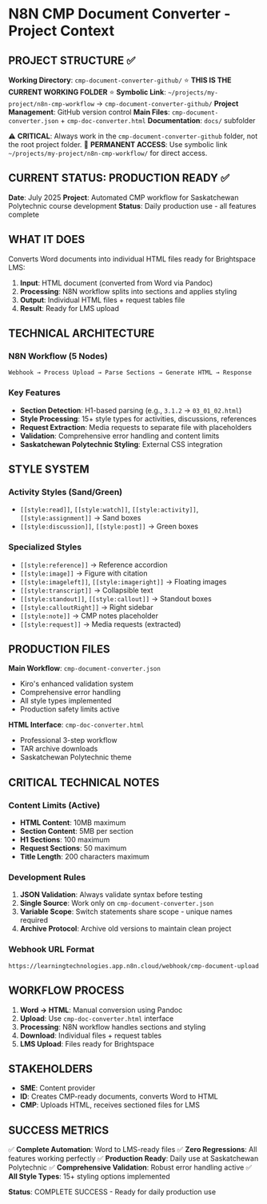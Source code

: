 # N8N CMP Document Converter - Project Context

## PROJECT STRUCTURE ✅

**Working Directory**: `cmp-document-converter-github/` ⭐ **THIS IS THE CURRENT WORKING FOLDER** ⭐
**Symbolic Link**: `~/projects/my-project/n8n-cmp-workflow` → `cmp-document-converter-github/`
**Project Management**: GitHub version control
**Main Files**: `cmp-document-converter.json` + `cmp-doc-converter.html`
**Documentation**: `docs/` subfolder

⚠️ **CRITICAL**: Always work in the `cmp-document-converter-github` folder, not the root project folder.
📍 **PERMANENT ACCESS**: Use symbolic link `~/projects/my-project/n8n-cmp-workflow/` for direct access.

## CURRENT STATUS: PRODUCTION READY ✅

**Date**: July 2025
**Project**: Automated CMP workflow for Saskatchewan Polytechnic course development
**Status**: Daily production use - all features complete

## WHAT IT DOES

Converts Word documents into individual HTML files ready for Brightspace LMS:

1. **Input**: HTML document (converted from Word via Pandoc)
2. **Processing**: N8N workflow splits into sections and applies styling
3. **Output**: Individual HTML files + request tables file
4. **Result**: Ready for LMS upload

## TECHNICAL ARCHITECTURE

### N8N Workflow (5 Nodes)
```
Webhook → Process Upload → Parse Sections → Generate HTML → Response
```

### Key Features
- **Section Detection**: H1-based parsing (e.g., `3.1.2` → `03_01_02.html`)
- **Style Processing**: 15+ style types for activities, discussions, references
- **Request Extraction**: Media requests to separate file with placeholders
- **Validation**: Comprehensive error handling and content limits
- **Saskatchewan Polytechnic Styling**: External CSS integration

## STYLE SYSTEM

### Activity Styles (Sand/Green)
- `[[style:read]]`, `[[style:watch]]`, `[[style:activity]]`, `[[style:assignment]]` → Sand boxes
- `[[style:discussion]]`, `[[style:post]]` → Green boxes

### Specialized Styles
- `[[style:reference]]` → Reference accordion
- `[[style:image]]` → Figure with citation
- `[[style:imageleft]]`, `[[style:imageright]]` → Floating images
- `[[style:transcript]]` → Collapsible text
- `[[style:standout]]`, `[[style:callout]]` → Standout boxes
- `[[style:calloutRight]]` → Right sidebar
- `[[style:note]]` → CMP notes placeholder
- `[[style:request]]` → Media requests (extracted)

## PRODUCTION FILES

**Main Workflow**: `cmp-document-converter.json`
- Kiro's enhanced validation system
- Comprehensive error handling
- All style types implemented
- Production safety limits active

**HTML Interface**: `cmp-doc-converter.html`
- Professional 3-step workflow
- TAR archive downloads
- Saskatchewan Polytechnic theme

## CRITICAL TECHNICAL NOTES

### Content Limits (Active)
- **HTML Content**: 10MB maximum
- **Section Content**: 5MB per section
- **H1 Sections**: 100 maximum
- **Request Sections**: 50 maximum
- **Title Length**: 200 characters maximum

### Development Rules
1. **JSON Validation**: Always validate syntax before testing
2. **Single Source**: Work only on `cmp-document-converter.json`
3. **Variable Scope**: Switch statements share scope - unique names required
4. **Archive Protocol**: Archive old versions to maintain clean project

### Webhook URL Format
`https://learningtechnologies.app.n8n.cloud/webhook/cmp-document-upload`

## WORKFLOW PROCESS

1. **Word → HTML**: Manual conversion using Pandoc
2. **Upload**: Use `cmp-doc-converter.html` interface
3. **Processing**: N8N workflow handles sections and styling
4. **Download**: Individual files + request tables
5. **LMS Upload**: Files ready for Brightspace

## STAKEHOLDERS

- **SME**: Content provider
- **ID**: Creates CMP-ready documents, converts Word to HTML
- **CMP**: Uploads HTML, receives sectioned files for LMS

## SUCCESS METRICS

✅ **Complete Automation**: Word to LMS-ready files
✅ **Zero Regressions**: All features working perfectly
✅ **Production Ready**: Daily use at Saskatchewan Polytechnic
✅ **Comprehensive Validation**: Robust error handling active
✅ **All Style Types**: 15+ styling options implemented

**Status**: COMPLETE SUCCESS - Ready for daily production use